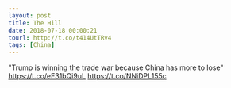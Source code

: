 ```yaml
---
layout: post
title: The Hill
date: 2018-07-18 00:00:21
tourl: http://t.co/t414UtTRv4
tags: [China]
---
```

"Trump is winning the trade war because China has more to lose" https://t.co/eF31bQi9uL https://t.co/NNiDPL155c
